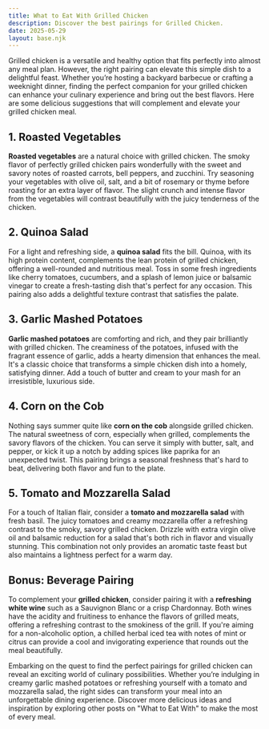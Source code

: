 ```yaml
---
title: What to Eat With Grilled Chicken
description: Discover the best pairings for Grilled Chicken.
date: 2025-05-29
layout: base.njk
---
```


Grilled chicken is a versatile and healthy option that fits perfectly into almost any meal plan. However, the right pairing can elevate this simple dish to a delightful feast. Whether you’re hosting a backyard barbecue or crafting a weeknight dinner, finding the perfect companion for your grilled chicken can enhance your culinary experience and bring out the best flavors. Here are some delicious suggestions that will complement and elevate your grilled chicken meal.

## **1. Roasted Vegetables**

**Roasted vegetables** are a natural choice with grilled chicken. The smoky flavor of perfectly grilled chicken pairs wonderfully with the sweet and savory notes of roasted carrots, bell peppers, and zucchini. Try seasoning your vegetables with olive oil, salt, and a bit of rosemary or thyme before roasting for an extra layer of flavor. The slight crunch and intense flavor from the vegetables will contrast beautifully with the juicy tenderness of the chicken.

## **2. Quinoa Salad**

For a light and refreshing side, a **quinoa salad** fits the bill. Quinoa, with its high protein content, complements the lean protein of grilled chicken, offering a well-rounded and nutritious meal. Toss in some fresh ingredients like cherry tomatoes, cucumbers, and a splash of lemon juice or balsamic vinegar to create a fresh-tasting dish that's perfect for any occasion. This pairing also adds a delightful texture contrast that satisfies the palate.

## **3. Garlic Mashed Potatoes**

**Garlic mashed potatoes** are comforting and rich, and they pair brilliantly with grilled chicken. The creaminess of the potatoes, infused with the fragrant essence of garlic, adds a hearty dimension that enhances the meal. It's a classic choice that transforms a simple chicken dish into a homely, satisfying dinner. Add a touch of butter and cream to your mash for an irresistible, luxurious side.

## **4. Corn on the Cob**

Nothing says summer quite like **corn on the cob** alongside grilled chicken. The natural sweetness of corn, especially when grilled, complements the savory flavors of the chicken. You can serve it simply with butter, salt, and pepper, or kick it up a notch by adding spices like paprika for an unexpected twist. This pairing brings a seasonal freshness that's hard to beat, delivering both flavor and fun to the plate.

## **5. Tomato and Mozzarella Salad**

For a touch of Italian flair, consider a **tomato and mozzarella salad** with fresh basil. The juicy tomatoes and creamy mozzarella offer a refreshing contrast to the smoky, savory grilled chicken. Drizzle with extra virgin olive oil and balsamic reduction for a salad that's both rich in flavor and visually stunning. This combination not only provides an aromatic taste feast but also maintains a lightness perfect for a warm day.

## **Bonus: Beverage Pairing**

To complement your **grilled chicken**, consider pairing it with a **refreshing white wine** such as a Sauvignon Blanc or a crisp Chardonnay. Both wines have the acidity and fruitiness to enhance the flavors of grilled meats, offering a refreshing contrast to the smokiness of the grill. If you're aiming for a non-alcoholic option, a chilled herbal iced tea with notes of mint or citrus can provide a cool and invigorating experience that rounds out the meal beautifully.

Embarking on the quest to find the perfect pairings for grilled chicken can reveal an exciting world of culinary possibilities. Whether you’re indulging in creamy garlic mashed potatoes or refreshing yourself with a tomato and mozzarella salad, the right sides can transform your meal into an unforgettable dining experience. Discover more delicious ideas and inspiration by exploring other posts on "What to Eat With" to make the most of every meal.